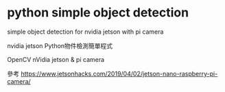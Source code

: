 # python simple object detection
simple object detection for nvidia jetson with pi camera

nvidia jetson Python物件檢測簡單程式
 
OpenCV
nVidia jetson & pi camera

參考
https://www.jetsonhacks.com/2019/04/02/jetson-nano-raspberry-pi-camera/